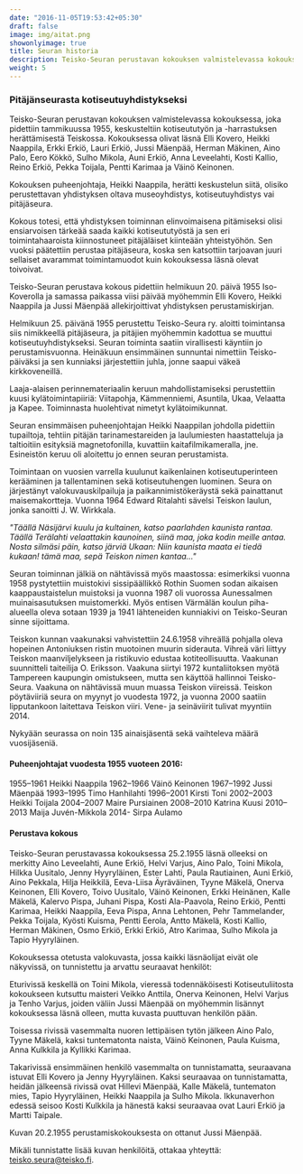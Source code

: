 ```yaml
---
date: "2016-11-05T19:53:42+05:30"
draft: false
image: img/aitat.png
showonlyimage: true
title: Seuran historia
description: Teisko-Seuran perustavan kokouksen valmistelevassa kokouksessa, joka pidettiin tammikuussa 1955, keskusteltiin kotiseututyön ja -harrastuksen herättämisestä Teiskossa...
weight: 5
---
```

### Pitäjänseurasta kotiseutuyhdistykseksi

Teisko-Seuran perustavan kokouksen valmistelevassa kokouksessa, joka pidettiin tammikuussa 1955, keskusteltiin kotiseututyön ja -harrastuksen herättämisestä Teiskossa.
Kokouksessa olivat läsnä Elli Kovero, Heikki Naappila, Erkki Erkiö, Lauri Erkiö, Jussi Mäenpää, Herman Mäkinen, Aino Palo, Eero Kökkö, Sulho Mikola, Auni Erkiö, Anna Leveelahti, Kosti Kallio, Reino Erkiö, Pekka Toijala, Pentti Karimaa ja Väinö Keinonen.

Kokouksen puheenjohtaja, Heikki Naappila, herätti keskustelun siitä, olisiko perustettavan yhdistyksen oltava museoyhdistys, kotiseutuyhdistys vai pitäjäseura.

Kokous totesi, että yhdistyksen toiminnan elinvoimaisena pitämiseksi olisi ensiarvoisen tärkeää saada kaikki kotiseututyöstä ja sen eri toimintahaaroista kiinnostuneet pitäjäläiset kiinteään yhteistyöhön. Sen vuoksi päätettiin perustaa pitäjäseura, koska sen katsottiin tarjoavan juuri sellaiset avarammat toimintamuodot kuin kokouksessa läsnä olevat toivoivat.

Teisko-Seuran perustava kokous pidettiin helmikuun 20. päivä 1955 Iso-Koverolla ja samassa paikassa viisi päivää myöhemmin Elli Kovero, Heikki Naappila ja Jussi Mäenpää allekirjoittivat yhdistyksen perustamiskirjan.

Helmikuun 25. päivänä 1955 perustettu Teisko-Seura ry. aloitti toimintansa siis nimikkeellä pitäjäseura, ja pitäjien myöhemmin kadottua se muuttui kotiseutuyhdistykseksi. Seuran toiminta saatiin virallisesti käyntiin jo perustamisvuonna.
Heinäkuun ensimmäinen sunnuntai nimettiin Teisko-päiväksi ja sen kunniaksi järjestettiin juhla, jonne saapui väkeä kirkkoveneillä.

Laaja-alaisen perinnemateriaalin keruun mahdollistamiseksi perustettiin
kuusi kylätoimintapiiriä: Viitapohja, Kämmenniemi, Asuntila, Ukaa, Velaatta ja Kapee. Toiminnasta huolehtivat nimetyt kylätoimikunnat.

Seuran ensimmäisen puheenjohtajan Heikki Naappilan johdolla pidettiin tupailtoja, tehtiin pitäjän tarinamestareiden ja laulumiesten haastatteluja ja taltioitiin esityksiä magnetofonilla, kuvattiin kaitafilmikameralla, jne. Esineistön keruu oli aloitettu jo ennen seuran perustamista.

Toimintaan on vuosien varrella kuulunut kaikenlainen kotiseutuperinteen kerääminen ja tallentaminen sekä kotiseutuhengen luominen.
Seura on järjestänyt valokuvauskilpailuja ja paikannimistökeräystä sekä painattanut maisemakortteja. Vuonna 1964 Edward Ritalahti sävelsi Teiskon laulun, jonka sanoitti J. W. Wirkkala.

*"Täällä Näsijärvi kuulu ja kultainen,
katso paarlahden kaunista rantaa.
Täällä Terälahti velaattakin kaunoinen,
siinä maa, joka kodin meille antaa.
Nosta silmäsi päin, katso järviä Ukaan:
Niin kaunista maata ei tiedä kukaan!
tämä maa, sepä Teiskon nimen kantaa..."*

Seuran toiminnan jälkiä on nähtävissä myös maastossa: esimerkiksi vuonna 1958 pystytettiin muistokivi sissipäällikkö Rothin Suomen sodan aikaisen kaappaustaistelun muistoksi ja vuonna
1987 oli vuorossa Aunessalmen muinaisasutuksen muistomerkki.
Myös entisen Värmälän koulun piha-alueella oleva sotaan 1939 ja 1941 lähteneiden kunniakivi on
Teisko-Seuran sinne sijoittama.

Teiskon kunnan vaakunaksi vahvistettiin 24.6.1958 vihreällä pohjalla oleva hopeinen Antoniuksen ristin muotoinen muurin siderauta. Vihreä väri liittyy Teiskon maanviljelykseen ja ristikuvio edustaa kotiteollisuutta. Vaakunan suunnitteli taiteilija O. Eriksson. Vaakuna siirtyi 1972 kuntaliitoksen myötä Tampereen kaupungin omistukseen, mutta sen käyttöä hallinnoi Teisko-Seura.
Vaakuna on nähtävissä muun muassa Teiskon viireissä. Teiskon pöytäviiriä seura on myynyt jo vuodesta 1972, ja vuonna 2000 saatiin lipputankoon laitettava Teiskon viiri. Vene- ja seinäviirit tulivat myyntiin 2014.

Nykyään seurassa on noin 135 ainaisjäsentä sekä vaihteleva määrä vuosijäseniä.

#### Puheenjohtajat vuodesta 1955 vuoteen 2016:

1955–1961 Heikki Naappila
1962–1966 Väinö Keinonen
1967–1992 Jussi Mäenpää
1993–1995 Timo Hanhilahti
1996–2001 Kirsti Toni
2002–2003 Heikki Toijala
2004–2007 Maire Pursiainen
2008–2010 Katrina Kuusi
2010–2013 Maija Juvén-Mikkola
2014-        Sirpa Aulamo

#### Perustava kokous
Teisko-Seuran perustavassa kokouksessa 25.2.1955 läsnä olleeksi on merkitty Aino Leveelahti, Aune Erkiö, Helvi Varjus, Aino Palo, Toini Mikola, Hilkka Uusitalo, Jenny Hyyryläinen, Ester Lahti, Paula Rautiainen, Auni Erkiö, Aino Pekkala, Hilja Heikkilä, Eeva-Liisa Äyräväinen, Tyyne Mäkelä, Onerva Keinonen, Elli Kovero, Toivo Uusitalo, Väinö Keinonen, Erkki Heinänen, Kalle Mäkelä, Kalervo Pispa, Juhani Pispa, Kosti Ala-Paavola, Reino Erkiö, Pentti Karimaa, Heikki Naappila, Eeva Pispa, Anna Lehtonen, Pehr Tammelander, Pekka Toijala, Kyösti Kuisma, Pentti Eerola, Antto Mäkelä, Kosti Kallio, Herman Mäkinen, Osmo Erkiö, Erkki Erkiö, Atro Karimaa, Sulho Mikola ja Tapio Hyyryläinen.

Kokouksessa otetusta valokuvasta, jossa kaikki läsnäolijat eivät ole näkyvissä, on tunnistettu ja arvattu seuraavat henkilöt:

Eturivissä keskellä on Toini Mikola, vieressä todennäköisesti Kotiseutuliitosta kokoukseen kutsuttu maisteri Veikko Anttila, Onerva Keinonen, Helvi Varjus ja Tenho Varjus, joiden väliin Jussi Mäenpää on myöhemmin lisännyt kokouksessa läsnä olleen, mutta kuvasta puuttuvan henkilön pään.
 
Toisessa rivissä vasemmalta nuoren lettipäisen tytön jälkeen Aino Palo, Tyyne Mäkelä, kaksi tuntematonta naista, Väinö Keinonen, Paula Kuisma, Anna Kulkkila ja Kyllikki Karimaa.

Takarivissä ensimmäinen henkilö vasemmalta on tunnistamatta, seuraavana istuvat Elli Kovero ja Jenny Hyyryläinen. Kaksi seuraavaa on tunnistamatta, heidän jälkeensä rivissä ovat
Hillevi Mäenpää, Kalle Mäkelä, tuntematon mies, Tapio Hyyryläinen, Heikki Naappila ja Sulho Mikola. Ikkunaverhon edessä seisoo Kosti Kulkkila ja hänestä kaksi seuraavaa ovat Lauri Erkiö ja Martti Taipale.

Kuvan 20.2.1955 perustamiskokouksesta on ottanut Jussi Mäenpää.

Mikäli tunnistatte lisää kuvan henkilöitä, ottakaa yhteyttä: teisko.seura@teisko.fi.
